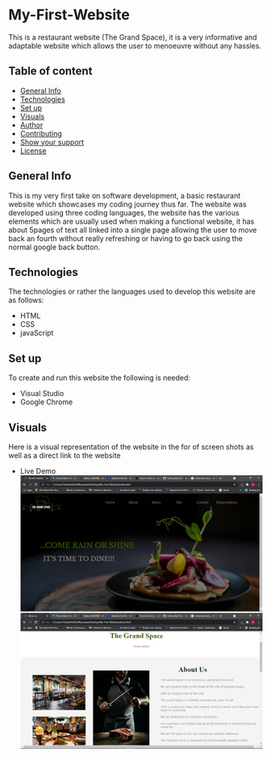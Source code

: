 # My-First-Website
This is a restaurant website (The Grand Space), 
it is a very informative and adaptable website which allows the user to menoeuvre without any hassles.
 ## Table of content
 * [General Info](#general-info)
 * [Technologies](#technologies)
 * [Set up](#set-up)
 * [Visuals](#visuals)
 * [Author](#author)
 * [Contributing](#contributing)
 * [Show your support](#show-your-support)
 * [License](#license)
 ## General Info
 This is my very first take on software development, a basic restaurant website which showcases my coding journey thus far. The website  was developed using three coding languages, the website has the various elements which  are usually used when making a functional website, it has about 5pages of text all linked into a single page allowing the user to move back an fourth without really refreshing or having to go back using the normal google back button.
 
 ## Technologies
 The technologies or rather the languages used to develop this website are as follows:
 * HTML
 * CSS
 * javaScript
 
 ## Set up
 To create and run this website the following is needed:
 * Visual Studio
 * Google Chrome
 
 ## Visuals
 Here is a visual representation of the website in the for of screen shots as well as a direct link to the website
 * Live Demo
 ![](https://github.com/ThubehN/My-First-Website/blob/develop/images/Screenshot%20(5).png) ![](https://github.com/ThubehN/My-First-Website/blob/develop/images/Screenshot%20(6).png)
 
 ##
 
 
 
 
